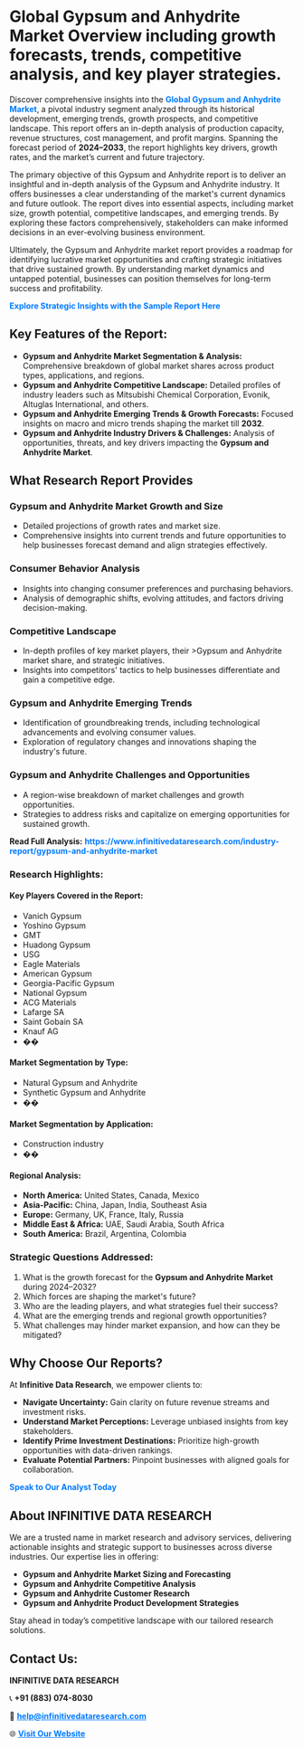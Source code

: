 <h1>Global Gypsum and Anhydrite Market Overview including growth forecasts, trends, competitive analysis, and key player strategies.</h1>
<p>
Discover comprehensive insights into the 
<a href="https://www.infinitivedataresearch.com/industry-report/gypsum-and-anhydrite-market" rel="dofollow" style="color: #007BFF; text-decoration: none;"><strong>Global Gypsum and Anhydrite Market</strong></a>, a pivotal industry segment analyzed through its historical development, emerging trends, growth prospects, and competitive landscape. This report offers an in-depth analysis of production capacity, revenue structures, cost management, and profit margins. Spanning the forecast period of <strong>2024–2033</strong>, the report highlights key drivers, growth rates, and the market’s current and future trajectory.
</p>
<p>
The primary objective of this Gypsum and Anhydrite report is to deliver an insightful and in-depth analysis of the Gypsum and Anhydrite industry. It offers businesses a clear understanding of the market's current dynamics and future outlook. The report dives into essential aspects, including market size, growth potential, competitive landscapes, and emerging trends. By exploring these factors comprehensively, stakeholders can make informed decisions in an ever-evolving business environment.
</p>
<p>
Ultimately, the Gypsum and Anhydrite market report provides a roadmap for identifying lucrative market opportunities and crafting strategic initiatives that drive sustained growth. By understanding market dynamics and untapped potential, businesses can position themselves for long-term success and profitability.
</p>
<p>
<a href="https://www.infinitivedataresearch.com/request-sample/reportId=109518" style="color: #007BFF; text-decoration: none;"><strong>Explore Strategic Insights with the Sample Report Here</strong></a>
</p>

<h2>Key Features of the Report:</h2>
<ul>
<li><strong>Gypsum and Anhydrite Market Segmentation & Analysis:</strong> Comprehensive breakdown of global market shares across product types, applications, and regions.</li>
<li><strong>Gypsum and Anhydrite Competitive Landscape:</strong> Detailed profiles of industry leaders such as Mitsubishi Chemical Corporation, Evonik, Altuglas International, and others.</li>
<li><strong>Gypsum and Anhydrite Emerging Trends & Growth Forecasts:</strong> Focused insights on macro and micro trends shaping the market till <strong>2032</strong>.</li>
<li><strong>Gypsum and Anhydrite Industry Drivers & Challenges:</strong> Analysis of opportunities, threats, and key drivers impacting the <strong>Gypsum and Anhydrite Market</strong>.</li>
</ul>

<h2>What Research Report Provides</h2>
<h3>Gypsum and Anhydrite Market Growth and Size</h3>
<ul>
<li>Detailed projections of growth rates and market size.</li>
<li>Comprehensive insights into current trends and future opportunities to help businesses forecast demand and align strategies effectively.</li>
</ul>

<h3>Consumer Behavior Analysis</h3>
<ul>
<li>Insights into changing consumer preferences and purchasing behaviors.</li>
<li>Analysis of demographic shifts, evolving attitudes, and factors driving decision-making.</li>
</ul>

<h3>Competitive Landscape</h3>
<ul>
<li>In-depth profiles of key market players, their >Gypsum and Anhydrite market share, and strategic initiatives.</li>
<li>Insights into competitors' tactics to help businesses differentiate and gain a competitive edge.</li>
</ul>

<h3>Gypsum and Anhydrite Emerging Trends</h3>
<ul>
<li>Identification of groundbreaking trends, including technological advancements and evolving consumer values.</li>
<li>Exploration of regulatory changes and innovations shaping the industry's future.</li>
</ul>

<h3>Gypsum and Anhydrite Challenges and Opportunities</h3>
<ul>
<li>A region-wise breakdown of market challenges and growth opportunities.</li>
<li>Strategies to address risks and capitalize on emerging opportunities for sustained growth.</li>
</ul>
<p><strong>Read Full Analysis:</strong> <a href="https://www.infinitivedataresearch.com/industry-report/gypsum-and-anhydrite-market" rel="dofollow" style="color: #007BFF; text-decoration: none;"><strong>https://www.infinitivedataresearch.com/industry-report/gypsum-and-anhydrite-market</strong></a></p>
<h3>Research Highlights:</h3>
<h4>Key Players Covered in the Report:</h4>
<ul><li>Vanich Gypsum</li><li>Yoshino Gypsum</li><li>GMT</li><li>Huadong Gypsum</li><li>USG</li><li>Eagle Materials</li><li>American Gypsum</li><li>Georgia-Pacific Gypsum</li><li>National Gypsum</li><li>ACG Materials</li><li>Lafarge SA</li><li>Saint Gobain SA</li><li>Knauf AG</li><li>��</li></ul>
<h4>Market Segmentation by Type:</h4>
<ul><li>Natural Gypsum and Anhydrite</li><li>Synthetic Gypsum and Anhydrite</li><li>��</li></ul>
<h4>Market Segmentation by Application:</h4>
<ul><li>Construction industry</li><li>��</li></ul>

<h4>Regional Analysis:</h4>
<ul>
<li><strong>North America:</strong> United States, Canada, Mexico</li>
<li><strong>Asia-Pacific:</strong> China, Japan, India, Southeast Asia</li>
<li><strong>Europe:</strong> Germany, UK, France, Italy, Russia</li>
<li><strong>Middle East & Africa:</strong> UAE, Saudi Arabia, South Africa</li>
<li><strong>South America:</strong> Brazil, Argentina, Colombia</li>
</ul>

<h3>Strategic Questions Addressed:</h3>
<ol>
<li>What is the growth forecast for the <strong>Gypsum and Anhydrite Market</strong> during 2024–2032?</li>
<li>Which forces are shaping the market's future?</li>
<li>Who are the leading players, and what strategies fuel their success?</li>
<li>What are the emerging trends and regional growth opportunities?</li>
<li>What challenges may hinder market expansion, and how can they be mitigated?</li>
</ol>

<h2>Why Choose Our Reports?</h2>
<p>At <strong>Infinitive Data Research</strong>, we empower clients to:</p>
<ul>
<li><strong>Navigate Uncertainty:</strong> Gain clarity on future revenue streams and investment risks.</li>
<li><strong>Understand Market Perceptions:</strong> Leverage unbiased insights from key stakeholders.</li>
<li><strong>Identify Prime Investment Destinations:</strong> Prioritize high-growth opportunities with data-driven rankings.</li>
<li><strong>Evaluate Potential Partners:</strong> Pinpoint businesses with aligned goals for collaboration.</li>
</ul>
<p><a href="https://www.infinitivedataresearch.com/industry-report/gypsum-and-anhydrite-market" rel="dofollow" style="color: #007BFF; text-decoration: none;"><strong>Speak to Our Analyst Today</strong></a></p>

<h2>About INFINITIVE DATA RESEARCH</h2>
<p>We are a trusted name in market research and advisory services, delivering actionable insights and strategic support to businesses across diverse industries. Our expertise lies in offering:</p>
<ul>
<li><strong>Gypsum and Anhydrite Market Sizing and Forecasting</strong></li>
<li><strong>Gypsum and Anhydrite Competitive Analysis</strong></li>
<li><strong>Gypsum and Anhydrite Customer Research</strong></li>
<li><strong>Gypsum and Anhydrite Product Development Strategies</strong></li>
</ul>
<p>Stay ahead in today’s competitive landscape with our tailored research solutions.</p>

<h2>Contact Us:</h2>
<p><strong>INFINITIVE DATA RESEARCH</strong></p>
<p>📞 <strong>+91 (883) 074-8030</strong></p>
<p>📧 <strong><a href="mailto:help@infinitivedataresearch.com" style="color: #007BFF;">help@infinitivedataresearch.com</a></strong></p>
<p>🌐 <strong><a href="https://www.infinitivedataresearch.com" rel="dofollow" style="color: #007BFF;">Visit Our Website</a></strong></p>